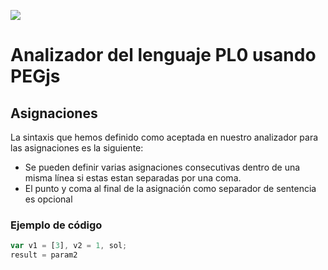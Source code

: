![](http://www.fg.ull.es/wp-content/uploads/2015/04/2030_b3_logo_ull.jpg)
#  Analizador del lenguaje PL0 usando PEGjs

## Asignaciones
La sintaxis que hemos definido como aceptada en nuestro analizador para las asignaciones es la siguiente:

- Se pueden definir varias asignaciones consecutivas dentro de una misma línea si estas estan separadas por una coma.
- El punto y coma al final de la asignación como separador de sentencia es opcional

### Ejemplo de código

```js
var v1 = [3], v2 = 1, sol;
result = param2
```
